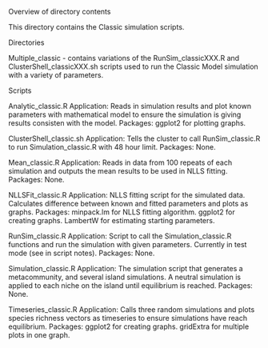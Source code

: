 Overview of directory contents

This directory contains the Classic simulation scripts. 

Directories

Multiple_classic - contains variations of the RunSim_classicXXX.R and ClusterShell_classicXXX.sh scripts used to run the Classic Model simulation with a variety of parameters.

Scripts

Analytic_classic.R
Application: Reads in simulation results and plot known parameters with mathematical model to ensure the simulation is giving results consisten with the model.
Packages: ggplot2 for plotting graphs. 

ClusterShell_classic.sh
Application: Tells the cluster to call RunSim_classic.R to run Simulation_classic.R with 48 hour limit.
Packages: None.

Mean_classic.R
Application: Reads in data from 100 repeats of each simulation and outputs the mean results to be used in NLLS fitting.
Packages: None.

NLLSFit_classic.R
Application: NLLS fitting script for the simulated data. Calculates difference between known and fitted parameters and plots as graphs.
Packages: minpack.lm for NLLS fitting algorithm. ggplot2 for creating graphs. LambertW for estimating starting parameters.

RunSim_classic.R
Application: Script to call the Simulation_classic.R functions and run the simulation with given parameters. Currently in test mode (see in script notes).
Packages: None.

Simulation_classic.R
Application: The simulation script that generates a metacommunity, and several island simulations. A neutral simulation is applied to each niche on the island until equilibrium is reached. 
Packages: None.

Timeseries_classic.R
Application: Calls three random simulations and plots species richness vectors as timeseries to ensure simulations have reach equilibrium. 
Packages: ggplot2 for creating graphs. gridExtra for multiple plots in one graph. 

 